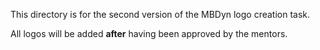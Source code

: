 This directory is for the second version of the MBDyn logo creation task.

All logos will be added **after** having been approved by the mentors.

